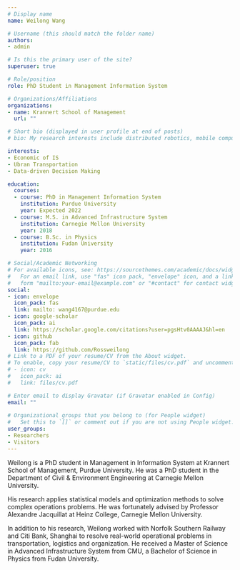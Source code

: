 ```yaml
---
# Display name
name: Weilong Wang

# Username (this should match the folder name)
authors:
- admin

# Is this the primary user of the site?
superuser: true

# Role/position
role: PhD Student in Management Information System

# Organizations/Affiliations
organizations:
- name: Krannert School of Management
  url: ""

# Short bio (displayed in user profile at end of posts)
# bio: My research interests include distributed robotics, mobile computing and programmable matter.

interests:
- Economic of IS
- Ubran Transportation
- Data-driven Decision Making

education:
  courses:
  - course: PhD in Management Information System
    institution: Purdue University
    year: Expected 2022
  - course: M.S. in Advanced Infrastructure System
    institution: Carnegie Mellon University
    year: 2018
  - course: B.Sc. in Physics
    institution: Fudan University
    year: 2016

# Social/Academic Networking
# For available icons, see: https://sourcethemes.com/academic/docs/widgets/#icons
#   For an email link, use "fas" icon pack, "envelope" icon, and a link in the
#   form "mailto:your-email@example.com" or "#contact" for contact widget.
social:
- icon: envelope
  icon_pack: fas
  link: mailto: wang4167@purdue.edu
- icon: google-scholar
  icon_pack: ai
  link: https://scholar.google.com/citations?user=pgsHtv0AAAAJ&hl=en
- icon: github
  icon_pack: fab
  link: https://github.com/Rossweilong
# Link to a PDF of your resume/CV from the About widget.
# To enable, copy your resume/CV to `static/files/cv.pdf` and uncomment the lines below.  
# - icon: cv
#   icon_pack: ai
#   link: files/cv.pdf

# Enter email to display Gravatar (if Gravatar enabled in Config)
email: ""
  
# Organizational groups that you belong to (for People widget)
#   Set this to `[]` or comment out if you are not using People widget.  
user_groups:
- Researchers
- Visitors
---
```


Weilong is a PhD student in Management in Information System at Krannert School of Management, Purdue University. He was a PhD student in the Department of Civil & Environment Engineering at Carnegie Mellon University.

His research applies statistical models and optimization methods to solve complex operations problems. He was fortunately advised by Professor Alexandre Jacquillat at Heinz College, Carnegie Mellon University.

In addition to his research, Weilong worked with Norfolk Southern Railway and Citi Bank, Shanghai to resolve real-world operational problems in transportation, logistics and organization. He received a Master of Science in Advanced Infrastructure System from CMU, a Bachelor of Science in Physics from Fudan University.
